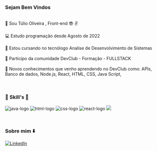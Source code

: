 ### Sejam Bem Vindos 

<br> :pushpin: Sou Túlio Oliveira , Front-end :sunglasses: :v: </br>
<br> :computer: Estudo programação desde Agosto de 2022 </br>
<br>  :telescope: Estou cursando  no tecnólogo Analise de Desenvolvimento de Sistemas</br>
<br> :rocket: Participo da comunidade  DevClub - Formação - FULLSTACK</br>
<br> :rocket: Novos conhecimentos que venho aprendendo no  DevClub como: APIs, Banco de dados, Node.js, React, HTML, CSS, Java Script,  </br>
<br> 
<br> 

  ###  :rocket: Skill's :rocket:

   
<img src="https://img.shields.io/badge/JavaScript-F7DF1E?style=for-the-badge&logo=javascript&logoColor=black" alt="java-logo"/>  <img src="https://img.shields.io/badge/HTML5-E34F26?style=for-the-badge&logo=html5&logoColor=white" alt="html-logo" /> <img src="https://img.shields.io/badge/CSS3-1572B6?style=for-the-badge&logo=css3&logoColor=white" alt="css-logo" /> <img src="https://img.shields.io/badge/react%20os-0088CC?style=for-the-badge&logo=reactos&logoColor=white" alt="react-logo"/> <img src="https://img.shields.io/badge/Node.js-43853D?style=for-the-badge&logo=node.js&logoColor=white">



<br>

### Sobre mim :arrow_down:




 [![LinkedIn](https://img.shields.io/badge/LinkedIn-0077B5?style=for-the-badge&logo=linkedin&logoColor=white)](https://www.linkedin.com/in/t%C3%BAlio-oliveira-56b227278/)




